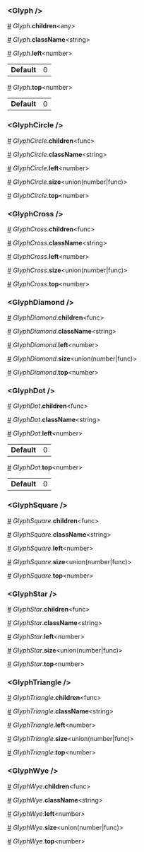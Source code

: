 <h3 id="glyph-">&lt;Glyph /&gt;</h3>



<a id="#Glyph__children" name="Glyph__children" href="#Glyph__children">#</a> *Glyph*.**children**&lt;any&gt;  

<a id="#Glyph__className" name="Glyph__className" href="#Glyph__className">#</a> *Glyph*.**className**&lt;string&gt;  

<a id="#Glyph__left" name="Glyph__left" href="#Glyph__left">#</a> *Glyph*.**left**&lt;number&gt;  <table><tr><td><strong>Default</strong></td><td>0</td></td></table>

<a id="#Glyph__top" name="Glyph__top" href="#Glyph__top">#</a> *Glyph*.**top**&lt;number&gt;  <table><tr><td><strong>Default</strong></td><td>0</td></td></table>

<h3 id="glyphcircle-">&lt;GlyphCircle /&gt;</h3>



<a id="#GlyphCircle__children" name="GlyphCircle__children" href="#GlyphCircle__children">#</a> *GlyphCircle*.**children**&lt;func&gt;  

<a id="#GlyphCircle__className" name="GlyphCircle__className" href="#GlyphCircle__className">#</a> *GlyphCircle*.**className**&lt;string&gt;  

<a id="#GlyphCircle__left" name="GlyphCircle__left" href="#GlyphCircle__left">#</a> *GlyphCircle*.**left**&lt;number&gt;  

<a id="#GlyphCircle__size" name="GlyphCircle__size" href="#GlyphCircle__size">#</a> *GlyphCircle*.**size**&lt;union(number|func)&gt;  

<a id="#GlyphCircle__top" name="GlyphCircle__top" href="#GlyphCircle__top">#</a> *GlyphCircle*.**top**&lt;number&gt;  

<h3 id="glyphcross-">&lt;GlyphCross /&gt;</h3>



<a id="#GlyphCross__children" name="GlyphCross__children" href="#GlyphCross__children">#</a> *GlyphCross*.**children**&lt;func&gt;  

<a id="#GlyphCross__className" name="GlyphCross__className" href="#GlyphCross__className">#</a> *GlyphCross*.**className**&lt;string&gt;  

<a id="#GlyphCross__left" name="GlyphCross__left" href="#GlyphCross__left">#</a> *GlyphCross*.**left**&lt;number&gt;  

<a id="#GlyphCross__size" name="GlyphCross__size" href="#GlyphCross__size">#</a> *GlyphCross*.**size**&lt;union(number|func)&gt;  

<a id="#GlyphCross__top" name="GlyphCross__top" href="#GlyphCross__top">#</a> *GlyphCross*.**top**&lt;number&gt;  

<h3 id="glyphdiamond-">&lt;GlyphDiamond /&gt;</h3>



<a id="#GlyphDiamond__children" name="GlyphDiamond__children" href="#GlyphDiamond__children">#</a> *GlyphDiamond*.**children**&lt;func&gt;  

<a id="#GlyphDiamond__className" name="GlyphDiamond__className" href="#GlyphDiamond__className">#</a> *GlyphDiamond*.**className**&lt;string&gt;  

<a id="#GlyphDiamond__left" name="GlyphDiamond__left" href="#GlyphDiamond__left">#</a> *GlyphDiamond*.**left**&lt;number&gt;  

<a id="#GlyphDiamond__size" name="GlyphDiamond__size" href="#GlyphDiamond__size">#</a> *GlyphDiamond*.**size**&lt;union(number|func)&gt;  

<a id="#GlyphDiamond__top" name="GlyphDiamond__top" href="#GlyphDiamond__top">#</a> *GlyphDiamond*.**top**&lt;number&gt;  

<h3 id="glyphdot-">&lt;GlyphDot /&gt;</h3>



<a id="#GlyphDot__children" name="GlyphDot__children" href="#GlyphDot__children">#</a> *GlyphDot*.**children**&lt;func&gt;  

<a id="#GlyphDot__className" name="GlyphDot__className" href="#GlyphDot__className">#</a> *GlyphDot*.**className**&lt;string&gt;  

<a id="#GlyphDot__left" name="GlyphDot__left" href="#GlyphDot__left">#</a> *GlyphDot*.**left**&lt;number&gt;  <table><tr><td><strong>Default</strong></td><td>0</td></td></table>

<a id="#GlyphDot__top" name="GlyphDot__top" href="#GlyphDot__top">#</a> *GlyphDot*.**top**&lt;number&gt;  <table><tr><td><strong>Default</strong></td><td>0</td></td></table>

<h3 id="glyphsquare-">&lt;GlyphSquare /&gt;</h3>



<a id="#GlyphSquare__children" name="GlyphSquare__children" href="#GlyphSquare__children">#</a> *GlyphSquare*.**children**&lt;func&gt;  

<a id="#GlyphSquare__className" name="GlyphSquare__className" href="#GlyphSquare__className">#</a> *GlyphSquare*.**className**&lt;string&gt;  

<a id="#GlyphSquare__left" name="GlyphSquare__left" href="#GlyphSquare__left">#</a> *GlyphSquare*.**left**&lt;number&gt;  

<a id="#GlyphSquare__size" name="GlyphSquare__size" href="#GlyphSquare__size">#</a> *GlyphSquare*.**size**&lt;union(number|func)&gt;  

<a id="#GlyphSquare__top" name="GlyphSquare__top" href="#GlyphSquare__top">#</a> *GlyphSquare*.**top**&lt;number&gt;  

<h3 id="glyphstar-">&lt;GlyphStar /&gt;</h3>



<a id="#GlyphStar__children" name="GlyphStar__children" href="#GlyphStar__children">#</a> *GlyphStar*.**children**&lt;func&gt;  

<a id="#GlyphStar__className" name="GlyphStar__className" href="#GlyphStar__className">#</a> *GlyphStar*.**className**&lt;string&gt;  

<a id="#GlyphStar__left" name="GlyphStar__left" href="#GlyphStar__left">#</a> *GlyphStar*.**left**&lt;number&gt;  

<a id="#GlyphStar__size" name="GlyphStar__size" href="#GlyphStar__size">#</a> *GlyphStar*.**size**&lt;union(number|func)&gt;  

<a id="#GlyphStar__top" name="GlyphStar__top" href="#GlyphStar__top">#</a> *GlyphStar*.**top**&lt;number&gt;  

<h3 id="glyphtriangle-">&lt;GlyphTriangle /&gt;</h3>



<a id="#GlyphTriangle__children" name="GlyphTriangle__children" href="#GlyphTriangle__children">#</a> *GlyphTriangle*.**children**&lt;func&gt;  

<a id="#GlyphTriangle__className" name="GlyphTriangle__className" href="#GlyphTriangle__className">#</a> *GlyphTriangle*.**className**&lt;string&gt;  

<a id="#GlyphTriangle__left" name="GlyphTriangle__left" href="#GlyphTriangle__left">#</a> *GlyphTriangle*.**left**&lt;number&gt;  

<a id="#GlyphTriangle__size" name="GlyphTriangle__size" href="#GlyphTriangle__size">#</a> *GlyphTriangle*.**size**&lt;union(number|func)&gt;  

<a id="#GlyphTriangle__top" name="GlyphTriangle__top" href="#GlyphTriangle__top">#</a> *GlyphTriangle*.**top**&lt;number&gt;  

<h3 id="glyphwye-">&lt;GlyphWye /&gt;</h3>



<a id="#GlyphWye__children" name="GlyphWye__children" href="#GlyphWye__children">#</a> *GlyphWye*.**children**&lt;func&gt;  

<a id="#GlyphWye__className" name="GlyphWye__className" href="#GlyphWye__className">#</a> *GlyphWye*.**className**&lt;string&gt;  

<a id="#GlyphWye__left" name="GlyphWye__left" href="#GlyphWye__left">#</a> *GlyphWye*.**left**&lt;number&gt;  

<a id="#GlyphWye__size" name="GlyphWye__size" href="#GlyphWye__size">#</a> *GlyphWye*.**size**&lt;union(number|func)&gt;  

<a id="#GlyphWye__top" name="GlyphWye__top" href="#GlyphWye__top">#</a> *GlyphWye*.**top**&lt;number&gt;  
